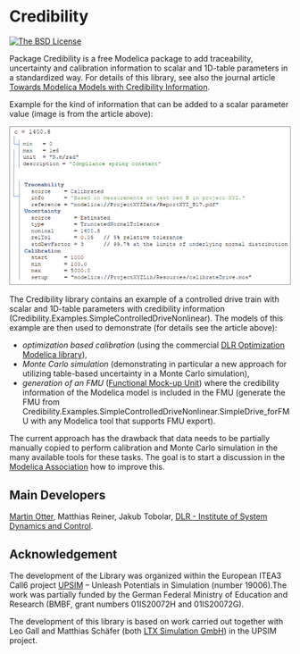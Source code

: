 

# Credibility

[![The BSD License](https://img.shields.io/badge/license-BSD-brightgreen.svg?style=flat-square)](https://github.com/DLR-SR/Credibility/blob/master/LICENSE.md)

Package Credibility is a free Modelica package to add traceability, uncertainty and calibration information to scalar and 1D-table parameters in a standardized way. For details of this library, see also the journal article [Towards Modelica Models with Credibility Information](https://doi.org/10.3390/electronics11172728).

Example for the kind of information that can be added to a scalar parameter value (image is from the article above):

![SpringConstantCredibilityInfo](Credibility/Resources/Images/SpringConstantCredibility.png)

The Credibility library contains an example of a controlled drive train with scalar and 1D-table parameters with credibility information (Credibility.Examples.SimpleControlledDriveNonlinear). The models of this example are then used to demonstrate (for details see the article above):

- _optimization based calibration_ (using the commercial [DLR Optimization Modelica library](https://www.systemcontrolinnovationlab.de/the-dlr-optimization-library/)),
- _Monte Carlo simulation_ (demonstrating in particular a new approach for utilizing table-based uncertainty in a Monte Carlo simulation),
- _generation of an FMU_ ([Functional Mock-up Unit](https://fmi-standard.org/)) where the credibility information of the Modelica model is included in the FMU (generate the FMU from Credibility.Examples.SimpleControlledDriveNonlinear.SimpleDrive_forFMU with any Modelica tool that supports FMU export). 

The current approach has the drawback that data needs to be partially manually copied to perform calibration and Monte Carlo simulation in the many available tools for these tasks. The goal is to start a discussion in the [Modelica Association](https://modelica.org/) how to improve this.


## Main Developers

[Martin Otter](https://rmc.dlr.de/sr/en/staff/martin.otter/), Matthias Reiner, Jakub Tobolar,
[DLR - Institute of System Dynamics and Control](https://www.dlr.de/sr/en).

## Acknowledgement

The development of the Library was organized within the European ITEA3 Call6 project [UPSIM](https://www.upsim-project.eu/) – Unleash Potentials in Simulation (number 19006).The work was partially funded by the German Federal Ministry of Education and Research (BMBF, grant numbers 01IS20072H and 01IS20072G).

The development of this library is based on work carried out together with Leo Gall and Matthias Schäfer (both [LTX Simulation GmbH](https://www.ltx.de/english.html)) in the UPSIM project.
